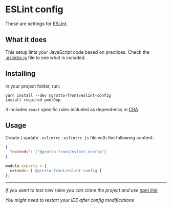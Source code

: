 # ESLint config

These are settings for [ESLint](https://eslint.org/).

## What it does

This setup lints your JavaScript code based on practices. Check the [.eslintrc.js](.eslintrc.js) file to see what is included.

## Installing

In your project folder, run:

```
yarn install --dev @grotto-front/eslint-config
install required peerDep
```

It includes `react` specific rules included as dependency in [CRA](https://www.npmjs.com/package/eslint-config-react-app#usage-in-create-react-app-projects)

## Usage

Create / update `.eslintrc` `.eslintrc.js` file with the following content:

```json
{
  "extends": ["@grotto-front/eslint-config"]
}
```

```js
module.exports = {
  extends: ['@grotto-front/eslint-config']
};
```

---

_If you want to test new rules you can clone the project and use [npm link](https://docs.npmjs.com/cli/v6/commands/npm-link)_

_You might need to restart your IDE after config modifications_
